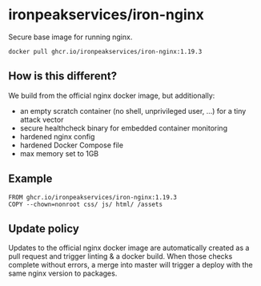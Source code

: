 # ironpeakservices/iron-nginx
Secure base image for running nginx.

`docker pull ghcr.io/ironpeakservices/iron-nginx:1.19.3`

## How is this different?
We build from the official nginx docker image, but additionally:
- an empty scratch container (no shell, unprivileged user, ...) for a tiny attack vector
- secure healthcheck binary for embedded container monitoring
- hardened nginx config
- hardened Docker Compose file
- max memory set to 1GB

## Example
```
FROM ghcr.io/ironpeakservices/iron-nginx:1.19.3
COPY --chown=nonroot css/ js/ html/ /assets
```

## Update policy
Updates to the official nginx docker image are automatically created as a pull request and trigger linting & a docker build.
When those checks complete without errors, a merge into master will trigger a deploy with the same nginx version to packages.
